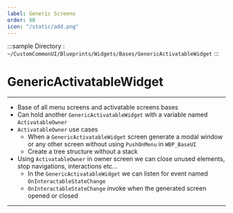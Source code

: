 ```yaml
---
label: Generic Screens
order: 90
icon: "/static/add.png"
---
```



<style>
    .sample {
        text-align: left;
        color: #000000;
        border-radius: 10px;
        background-color: #5f99f5;
        border: 1px solid #1956AF;
        padding-left: 10px;
        padding-top: 20px;
        margin-bottom: 20px;
    }
</style>



:::sample
Directory :  `~/CustomCommonUI/Blueprints/Widgets/Bases/GenericActivatableWidget`
:::
# GenericActivatableWidget
---
- Base of all menu screens and activatable screens bases
- Can hold another `GenericActivatableWidget` with a variable named `ActivatableOwner`
- `ActivatableOwner` use cases
    - When a `GenericActivatableWidget` screen generate a modal window or any other screen without using `PushOnMenu` in `WBP_BaseUI`
    - Create a tree structure without a stack
- Using `ActivatableOwner` in owner screen we can close unused elements, stop navigations, interactions etc...
    - In the `GenericActivatableWidget` we can listen for event named `OnInteractableStateChange`
    - `OnInteractableStateChange` invoke when the generated screen opened or closed
---


